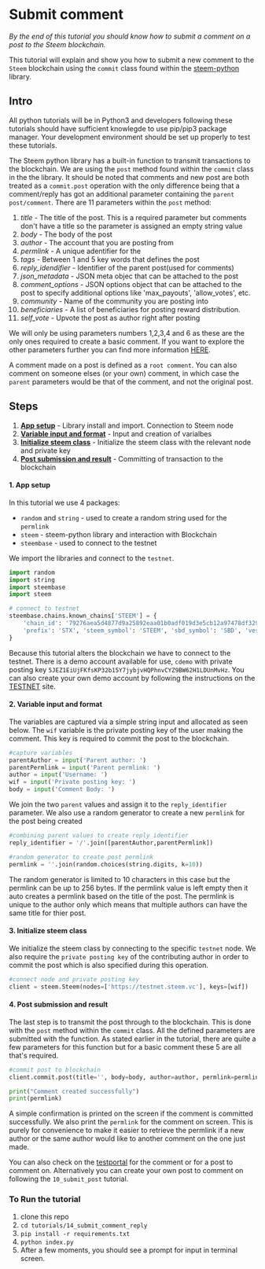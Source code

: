 # Submit comment

_By the end of this tutorial you should know how to submit a comment on a post to the Steem blockchain._

This tutorial will explain and show you how to submit a new comment to the `Steem` blockchain using the `commit` class found within the [steem-python](https://github.com/steemit/steem-python) library.

## Intro

All python tutorials will be in Python3 and developers following these tutorials should have sufficient knowlegde to use pip/pip3 package manager. Your development environment should be set up properly to test these tutorials.

The Steem python library has a built-in function to transmit transactions to the blockchain. We are using the `post` method found within the `commit` class in the the library. It should be noted that comments and new post are both treated as a `commit.post` operation with the only difference being that a comment/reply has got an additional parameter containing the `parent post/comment`. There are 11 parameters within the `post` method:

1. _title_ - The title of the post. This is a required parameter but comments don't have a title so the parameter is assigned an empty string value
2. _body_ - The body of the post
3. _author_ - The account that you are posting from
4. _permlink_ - A unique adentifier for the
5. _tags_ - Between 1 and 5 key words that defines the post
6. _reply_idendifier_ - Identifier of the parent post(used for comments)
7. _json_metadata_ - JSON meta objec that can be attached to the post
8. _comment_options_ - JSON options object that can be attached to the post to specify additional options like 'max_payouts', 'allow_votes', etc.
9. _community_ - Name of the community you are posting into
10. _beneficiaries_ - A list of beneficiaries for posting reward distribution.
11. _self_vote_ - Upvote the post as author right after posting

We will only be using parameters numbers 1,2,3,4 and 6 as these are the only ones required to create a basic comment. If you want to explore the other parameters further you can find more information [HERE](http://steem.readthedocs.io/en/latest/core.html).

A comment made on a post is defined as a `root comment`. You can also comment on someone elses (or your own) comment, in which case the `parent` parameters would be that of the comment, and not the original post.

## Steps

1.  [**App setup**](#setup) - Library install and import. Connection to Steem node
2.  [**Variable input and format**](#input) - Input and creation of varialbes
3.	[**Initialize steem class**](#steem) - Initialize the steem class with the relevant node and private key
4.  [**Post submission and result**](#submit) - Committing of transaction to the blockchain

#### 1. App setup <a name="setup"></a>

In this tutorial we use 4 packages:

- `random` and `string` - used to create a random string used for the `permlink`
- `steem` - steem-python library and interaction with Blockchain
- `steembase` - used to connect to the testnet

We import the libraries and connect to the `testnet`.

```python
import random
import string
import steembase
import steem

# connect to testnet
steembase.chains.known_chains['STEEM'] = {
    'chain_id': '79276aea5d4877d9a25892eaa01b0adf019d3e5cb12a97478df3298ccdd01673',
    'prefix': 'STX', 'steem_symbol': 'STEEM', 'sbd_symbol': 'SBD', 'vests_symbol': 'VESTS'
}
```

Because this tutorial alters the blockchain we have to connect to the testnet. There is a demo account available for use, `cdemo` with private posting key `5JEZ1EiUjFKfsKP32b15Y7jybjvHQPhnvCYZ9BW62H1LDUnMvHz`. You can also create your own demo account by following the instructions on the [TESTNET](https://testnet.steem.vc/) site.

#### 2. Variable input and format<a name="input"></a>

The variables are captured via a simple string input and allocated as seen below. The `wif` variable is the private posting key of the user making the comment. This key is required to commit the post to the blockchain.

```python
#capture variables
parentAuthor = input('Parent author: ')
parentPermlink = input('Parent permlink: ')
author = input('Username: ')
wif = input('Private posting key: ')
body = input('Comment Body: ')
```

We join the two `parent` values and assign it to the `reply_identifier` parameter. We also use a random generator to create a new `permlink` for the post being created

```python
#combining parent values to create reply identifier
reply_identifier = '/'.join([parentAuthor,parentPermlink])

#random generator to create post permlink
permlink = ''.join(random.choices(string.digits, k=10))
```

The random generator is limited to 10 characters in this case but the permlink can be up to 256 bytes. If the permlink value is left empty then it auto creates a permlink based on the title of the post. The permlink is unique to the author only which means that multiple authors can have the same title for thier post.

#### 3. Initialize steem class<a name="steem"></a>

We initialize the steem class by connecting to the specific `testnet` node. We also require the `private posting key` of the contributing author in order to commit the post which is also specified during this operation.

```python
#connect node and private posting key
client = steem.Steem(nodes=['https://testnet.steem.vc'], keys=[wif])
```

#### 4. Post submission and result<a name="submit"></a>

The last step is to transmit the post through to the blockchain. This is done with the `post` method within the `commit` class. All the defined parameters are submitted with the function. As stated earlier in the tutorial, there are quite a few parameters for this function but for a basic comment these 5 are all that's required.

```python
#commit post to blockchain
client.commit.post(title='', body=body, author=author, permlink=permlink, reply_identifier=reply_identifier)

print("Comment created successfully")
print(permlink)
```

A simple confirmation is printed on the screen if the comment is committed successfully. We also print the `permlink` for the comment on screen. This is purely for convenience to make it easier to retrieve the permlink if a new author or the same author would like to another comment on the one just made.

You can also check on the [testportal](http://condenser.steem.vc/blog/@cdemo) for the comment or for a post to comment on. Alternatively you can create your own post to comment on following the `10_submit_post` tutorial.

### To Run the tutorial

1.  clone this repo
2.  `cd tutorials/14_submit_comment_reply`
3.  `pip install -r requirements.txt`
4.  `python index.py`
5.  After a few moments, you should see a prompt for input in terminal screen.